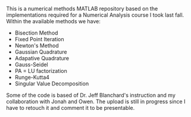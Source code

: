 This is a numerical methods MATLAB repository based on the implementations required for a Numerical Analysis course I took last fall. Within the available methods we have:

- Bisection Method
- Fixed Point Iteration
- Newton's Method
- Gaussian Quadrature
- Adapative Quadrature
- Gauss-Seidel
- PA = LU factorization
- Runge-Kutta4
- Singular Value Decomposition

Some of the code is based of Dr. Jeff Blanchard's instruction and my collaboration with Jonah and Owen. The upload is still in progress since I have to retouch it and comment it to be presentable.
